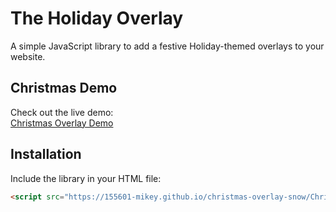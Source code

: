 # The Holiday Overlay

A simple JavaScript library to add a festive Holiday-themed overlays to your website.

## Christmas Demo
Check out the live demo:  
[Christmas Overlay Demo](https://155601-mikey.github.io/christmas-overlay-snow)

## Installation

Include the library in your HTML file:

```html
<script src="https://155601-mikey.github.io/christmas-overlay-snow/ChristmasOverlay.js"></script>
